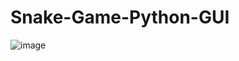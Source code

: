 # Snake-Game-Python-GUI

![image](https://user-images.githubusercontent.com/56113524/151696311-c3158bb6-96d9-4461-9b26-8864be0a343d.png)
